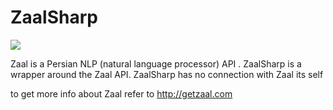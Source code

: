 # ZaalSharp


<a href="https://travis-ci.org/ramin0011/ZaalSharp.svg?branch=master"><img src="https://travis-ci.org/ramin0011/ZaalSharp.svg?branch=master"></a>



Zaal is a Persian NLP (natural language processor) API . ZaalSharp is a wrapper around the Zaal API. ZaalSharp has no connection with Zaal its self

to get more info about Zaal refer to http://getzaal.com
